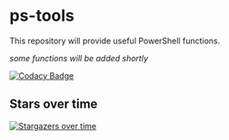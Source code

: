 # ps-tools
This repository will provide useful PowerShell functions.

_some functions will be added shortly_

[![Codacy Badge](https://api.codacy.com/project/badge/Grade/55b9e6b1a24a4119b6522ce07c454144)](https://app.codacy.com/manual/Hope-IT-Works/ps-tools?utm_source=github.com&utm_medium=referral&utm_content=Hope-IT-Works/ps-tools&utm_campaign=Badge_Grade_Settings)

## Stars over time
[![Stargazers over time](https://starchart.cc/Hope-IT-Works/ps-tools.svg)](https://starchart.cc/Hope-IT-Works/ps-tools)
